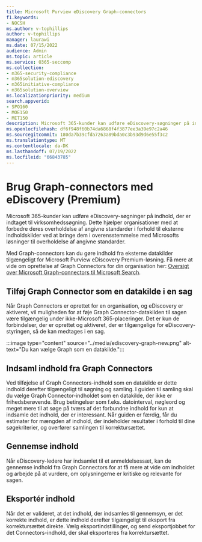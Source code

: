 ```yaml
---
title: Microsoft Purview eDiscovery Graph-connectors
f1.keywords:
- NOCSH
ms.author: v-tophillips
author: v-tophillips
manager: laurawi
ms.date: 07/15/2022
audience: Admin
ms.topic: article
ms.service: O365-seccomp
ms.collection:
- m365-security-compliance
- m365solution-ediscovery
- m365initiative-compliance
- m365solution-overview
ms.localizationpriority: medium
search.appverid:
- SPO160
- MOE150
- MET150
description: Microsoft 365-kunder kan udføre eDiscovery-søgninger på indhold, der er indtaget til virksomhedssøgning.
ms.openlocfilehash: df6f948f60b74da6868f4f3877ee3a39e97c2a46
ms.sourcegitcommit: 180da7b39cfda7263a89bda0c3b93d9d6e55f3c2
ms.translationtype: MT
ms.contentlocale: da-DK
ms.lasthandoff: 07/19/2022
ms.locfileid: "66843785"
---
```

# <a name="use-graph-connectors-with-ediscovery-premium"></a>Brug Graph-connectors med eDiscovery (Premium)

Microsoft 365-kunder kan udføre eDiscovery-søgninger på indhold, der er indtaget til virksomhedssøgning. Dette hjælper organisationer med at forbedre deres overholdelse af angivne standarder i forhold til eksterne indholdskilder ved at bringe dem i overensstemmelse med Microsofts løsninger til overholdelse af angivne standarder.

Med Graph-connectors kan du gøre indhold fra eksterne datakilder tilgængeligt for Microsoft Purview eDiscovery Premium-løsning. Få mere at vide om oprettelse af Graph Connectors for din organisation her: [Oversigt over Microsoft Graph-connectors til Microsoft Search](/microsoftsearch/connectors-overview).

## <a name="add-graph-connector-as-a-data-source-within-a-case"></a>Tilføj Graph Connector som en datakilde i en sag

Når Graph Connectors er oprettet for en organisation, og eDiscovery er aktiveret, vil muligheden for at føje Graph Connector-datakilden til sagen være tilgængelig under ikke-Microsoft 365-placeringer. Det er kun de forbindelser, der er oprettet og aktiveret, der er tilgængelige for eDiscovery-styringen, så de kan medtages i en sag.

:::image type="content" source="../media/ediscovery-graph-new.png" alt-text="Du kan vælge Graph som en datakilde.":::

## <a name="collect-graph-connectors-content"></a>Indsaml indhold fra Graph Connectors

Ved tilføjelse af Graph Connectors-indhold som en datakilde er dette indhold derefter tilgængeligt til søgning og samling. I guiden til samling skal du vælge Graph Connector-indholdet som en datakilde, der ikke er frihedsberøvende. Brug betingelser som f.eks. datointerval, nøgleord og meget mere til at søge på tværs af det forbundne indhold for kun at indsamle det indhold, der er interessant. Når guiden er færdig, får du estimater for mængden af indhold, der indeholder resultater i forhold til dine søgekriterier, og overfører samlingen til korrektursættet.  

## <a name="review-content"></a>Gennemse indhold

Når eDiscovery-ledere har indsamlet til et anmeldelsessæt, kan de gennemse indhold fra Graph Connectors for at få mere at vide om indholdet og arbejde på at vurdere, om oplysningerne er kritiske og relevante for sagen.  

## <a name="export-content"></a>Eksportér indhold

Når det er valideret, at det indhold, der indsamles til gennemsyn, er det korrekte indhold, er dette indhold derefter tilgængeligt til eksport fra korrektursættet direkte. Vælg eksportindstillinger, og send eksportjobbet for det Connectors-indhold, der skal eksporteres fra korrektursættet.
